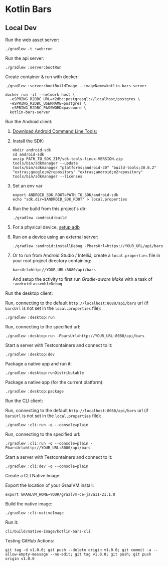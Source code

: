 # Kotlin Bars

<!-- [![Run on Google Cloud](https://deploy.cloud.run/button.png)](https://deploy.cloud.run) -->

## Local Dev

Run the web asset server:
```
./gradlew -t :web:run
```

Run the api server:
```
./gradlew :server:bootRun
```

Create container & run with docker:
```
./gradlew :server:bootBuildImage --imageName=kotlin-bars-server

docker run -it --network host \
  -eSPRING_R2DBC_URL=r2dbc:postgresql://localhost/postgres \
  -eSPRING_R2DBC_USERNAME=postgres \
  -eSPRING_R2DBC_PASSWORD=password \
  kotlin-bars-server
```

Run the Android client:

1. [Download Android Command Line Tools:](https://developer.android.com/studio)

1. Install the SDK:
    ```
    mkdir android-sdk
    cd android-sdk
    unzip PATH_TO_SDK_ZIP/sdk-tools-linux-VERSION.zip
    tools/bin/sdkmanager --update
    tools/bin/sdkmanager "platforms;android-30" "build-tools;30.0.2" "extras;google;m2repository" "extras;android;m2repository"
    tools/bin/sdkmanager --licenses
    ```

1. Set an env var
    ```
    export ANDROID_SDK_ROOT=PATH_TO_SDK/android-sdk
    echo "sdk.dir=$ANDROID_SDK_ROOT" > local.properties
    ```

1. Run the build from this project's dir:
    ```
    ./gradlew :android:build
    ```

1. For a physical device, [setup adb](https://developer.android.com/studio/run/device)

1. Run on a device using an external server:
    ```
    ./gradlew :android:installDebug -PbarsUrl=https://YOUR_URL/api/bars
    ```

1. Or to run from Android Studio / IntelliJ, create a `local.properties` file in your root project directory containing:
    ```
    barsUrl=http://YOUR_URL:8080/api/bars
    ```

    And setup the activity to first run *Gradle-aware Make* with a task of `:android:assembleDebug`

Run the desktop client:

Run, connecting to the default `http://localhost:8080/api/bars` url (if `barsUrl` is not set in the `local.properties` file):
```
./gradlew :desktop:run
```

Run, connecting to the specified url:
```
./gradlew :desktop:run -PbarsUrl=http://YOUR_URL:8080/api/bars
```

Start a server with Testcontainers and connect to it:
```
./gradlew :desktop:dev
```

Package a native app and run it:
```
./gradlew :desktop:runDistributable
```

Package a native app (for the current platform):
```
./gradlew :desktop:package
```

Run the CLI client:

Run, connecting to the default `http://localhost:8080/api/bars` url (if `barsUrl` is not set in the `local.properties` file):
```
./gradlew :cli:run -q --console=plain
```

Run, connecting to the specified url:
```
./gradlew :cli:run -q --console=plain -PbarsUrl=http://YOUR_URL:8080/api/bars
```

Start a server with Testcontainers and connect to it:
```
./gradlew :cli:dev -q --console=plain
```

Create a CLI Native Image:

Export the location of your GraalVM install:
```
export GRAALVM_HOME=YOUR/graalvm-ce-java11-21.1.0
```

Build the native image:
```
./gradlew :cli:nativeImage
```

Run it:
```
cli/build/native-image/kotlin-bars-cli
```

Testing GitHub Actions:
```
git tag -d v1.0.0; git push --delete origin v1.0.0; git commit -a --allow-empty-message --no-edit; git tag v1.0.0; git push; git push origin v1.0.0
```